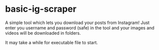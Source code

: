 # basic-ig-scraper
A simple tool which lets you download your posts from Instagram! Just enter you username and password (safe) in the tool and your images and videos will be downloaded in folders.

It may take a while for executable file to start.
